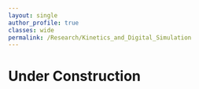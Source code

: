 ```yaml
---
layout: single
author_profile: true
classes: wide
permalink: /Research/Kinetics_and_Digital_Simulation
---
```


Under Construction
===================